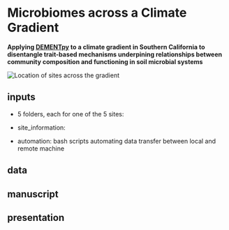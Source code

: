 # Microbiomes across a Climate Gradient

**Applying [DEMENTpy](https://github.com/bioatmosphere/DEMENTpy) to a climate gradient in Southern California to disentangle trait-based mechanisms underpining relationships between community composition and functioning in soil microbial systems**

![Location of sites across the gradient](https://github.com/bioatmosphere/microbiome-climate-gradient/blob/master/inputs/site_information/figures/site_location.jpg)

## inputs
- 5 folders, each for one of the 5 sites:

- site_information:

- automation: bash scripts automating data transfer between local and remote machine

## data

## manuscript

## presentation
